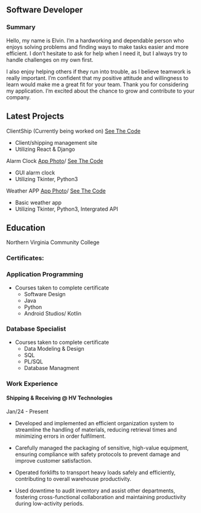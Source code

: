 ## Software Developer

### Summary
Hello, my name is Elvin. I’m a hardworking and dependable person who enjoys solving problems and finding ways to make tasks easier and more efficient. I don’t hesitate to ask for help when I need it, but I always try to handle challenges on my own first.

I also enjoy helping others if they run into trouble, as I believe teamwork is really important. I’m confident that my positive attitude and willingness to learn would make me a great fit for your team. Thank you for considering my application. I’m excited about the chance to grow and contribute to your company.


## Latest Projects 
ClientShip (Currently being worked on)
[See The Code](https://github.com/El-Bean01/Clientship)
- Client/shipping management site
- Utilizing React & Django


Alarm Clock [App Photo](/assets.img/alarmclock.png)/
[See The Code](https://github.com/El-Bean01/tkinter-alarm.git)
- GUI alarm clock
- Utilizing Tkinter, Python3

Weather APP [App Photo](/assets.img/weatherapp.png)/
[See The Code](https://github.com/El-Bean01/TkinterWeatherApp.git)
- Basic weather app 
- Utilizing Tkinter, Python3, Intergrated API


## Education
Northern Virginia 
Community College

### Certificates:
### Application Programming
- Courses taken to complete certificate
    - Software Design
    - Java
    - Python
    - Android Studios/ Kotlin 
### Database Specialist
- Courses taken to complete certificate
    - Data Modeling & Design
    - SQL
    - PL/SQL
    - Database Managment



### Work Experience 
#### Shipping & Receiving @ HV Technologies
Jan/24 - Present
- Developed and implemented an efficient organization system to streamline the handling of materials,
reducing retrieval times and minimizing errors in order fulfilment.

- Carefully managed the packaging of sensitive, high-value equipment, ensuring compliance with safety
protocols to prevent damage and improve customer satisfaction.

- Operated forklifts to transport heavy loads safely and efficiently, contributing to overall warehouse
productivity.

- Used downtime to audit inventory and assist other departments, fostering cross-functional collaboration
and maintaining productivity during low-activity periods.
